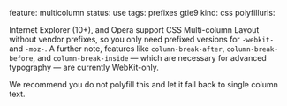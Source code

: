 feature: multicolumn
status: use
tags: prefixes gtie9
kind: css
polyfillurls:

Internet Explorer (10+), and Opera support CSS Multi-column Layout without vendor prefixes, so you only need prefixed versions for `-webkit-` and `-moz-`. A further note, features like `column-break-after`, `column-break-before`, and `column-break-inside` — which are necessary for advanced typography — are currently WebKit-only.

We recommend you do not polyfill this and let it fall back to single column text.
